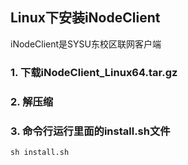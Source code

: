 ## Linux下安装iNodeClient
iNodeClient是SYSU东校区联网客户端
### 1. 下载iNodeClient_Linux64.tar.gz
### 2. 解压缩
### 3. 命令行运行里面的install.sh文件
    sh install.sh
